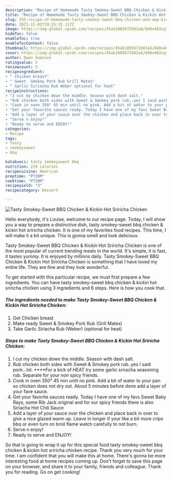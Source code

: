 ```yaml
---
description: "Recipe of Homemade Tasty Smokey-Sweet BBQ Chicken & Kickin Hot Sriricha Chicken"
title: "Recipe of Homemade Tasty Smokey-Sweet BBQ Chicken & Kickin Hot Sriricha Chicken"
slug: 255-recipe-of-homemade-tasty-smokey-sweet-bbq-chicken-and-amp-kickin-hot-sriricha-chicken
date: 2021-12-02T19:25:15.117Z
image: https://img-global.cpcdn.com/recipes/45ab1805672b83a6/680x482cq70/tasty-smokey-sweet-bbq-chicken-kickin-hot-sriricha-chicken-recipe-main-photo.jpg
hideToc: false
enableToc: true
enableTocContent: false
thumbnail: https://img-global.cpcdn.com/recipes/45ab1805672b83a6/680x482cq70/tasty-smokey-sweet-bbq-chicken-kickin-hot-sriricha-chicken-recipe-main-photo.jpg
cover: https://img-global.cpcdn.com/recipes/45ab1805672b83a6/680x482cq70/tasty-smokey-sweet-bbq-chicken-kickin-hot-sriricha-chicken-recipe-main-photo.jpg
author: Owen Swanson
ratingvalue: 3
reviewcount: 3
recipeingredient:
- " Chicken breast"
- " Sweet  Smokey Pork Rub Grill Mates"
- " Garlic Siriacha Rub Weber optional for heat"
recipeinstructions:
- "I cut my chicken down the middle. Season with dash salt."
- "Rub chicken both sides with Sweet & Smokey pork rub..yes I said pork...lol. ****For a kick of HEAT try some garlic sriracha seasoning rub. Separate for your non spicy friends."
- "Cook in oven 350° 45 min until no pink. Add a bit of water to your pan so chicken does not dry out. About 5 minutes before done add a layer of your fave sauce."
- "Get your favorite sauces ready. Today I have one of my favs Sweet Baby Rays, some Rib Jack original and for our spicy friends there is also Siriacha Hot Chili Sauce"
- "Add a layer of your sauce over the chicken and place back in over to give a nice glazed warm up. Leave in longer if your like a bit more crips bbq or even turn on broil flame watch carefully to not burn."
- "Serve n enjoy!"
- "Ready to serve and ENJOY!"
categories:
- Recipe
tags:
- tasty
- smokeysweet
- bbq

katakunci: tasty smokeysweet bbq 
nutrition: 219 calories
recipecuisine: American
preptime: "PT30M"
cooktime: "PT39M"
recipeyield: "3"
recipecategory: Dessert

---
```



![Tasty Smokey-Sweet BBQ Chicken & Kickin Hot Sriricha Chicken](https://img-global.cpcdn.com/recipes/45ab1805672b83a6/680x482cq70/tasty-smokey-sweet-bbq-chicken-kickin-hot-sriricha-chicken-recipe-main-photo.jpg)

Hello everybody, it's Louise, welcome to our recipe page. Today, I will show you a way to prepare a distinctive dish, tasty smokey-sweet bbq chicken & kickin hot sriricha chicken. It is one of my favorites food recipes. This time, I will make it a bit unique. This is gonna smell and look delicious.



Tasty Smokey-Sweet BBQ Chicken & Kickin Hot Sriricha Chicken is one of the most popular of current trending meals in the world. It's simple, it is fast, it tastes yummy. It is enjoyed by millions daily. Tasty Smokey-Sweet BBQ Chicken & Kickin Hot Sriricha Chicken is something that I have loved my entire life. They are fine and they look wonderful.


To get started with this particular recipe, we must first prepare a few ingredients. You can have tasty smokey-sweet bbq chicken & kickin hot sriricha chicken using 3 ingredients and 6 steps. Here is how you cook that.

<!--inarticleads1-->

##### The ingredients needed to make Tasty Smokey-Sweet BBQ Chicken & Kickin Hot Sriricha Chicken:

1. Get  Chicken breast
1. Make ready  Sweet & Smokey Pork Rub (Grill Mates)
1. Take  Garlic Siriacha Rub (Weber) (optional for heat)




<!--inarticleads2-->

##### Steps to make Tasty Smokey-Sweet BBQ Chicken & Kickin Hot Sriricha Chicken:

1. I cut my chicken down the middle. Season with dash salt.
1. Rub chicken both sides with Sweet & Smokey pork rub..yes I said pork...lol. ****For a kick of HEAT try some garlic sriracha seasoning rub. Separate for your non spicy friends.
1. Cook in oven 350° 45 min until no pink. Add a bit of water to your pan so chicken does not dry out. About 5 minutes before done add a layer of your fave sauce.
1. Get your favorite sauces ready. Today I have one of my favs Sweet Baby Rays, some Rib Jack original and for our spicy friends there is also Siriacha Hot Chili Sauce
1. Add a layer of your sauce over the chicken and place back in over to give a nice glazed warm up. Leave in longer if your like a bit more crips bbq or even turn on broil flame watch carefully to not burn.
1. Serve n enjoy!
1. Ready to serve and ENJOY!



So that is going to wrap it up for this special food tasty smokey-sweet bbq chicken & kickin hot sriricha chicken recipe. Thank you very much for your time. I am confident that you will make this at home. There's gonna be more interesting food at home recipes coming up. Don't forget to save this page on your browser, and share it to your family, friends and colleague. Thank you for reading. Go on get cooking!
